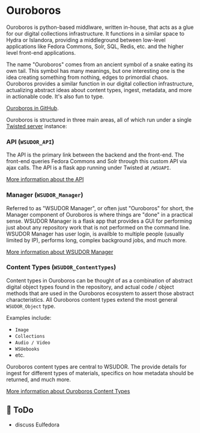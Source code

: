 # Ouroboros

Ouroboros is python-based middlware, written in-house, that acts as a glue for our digital collections infrastructure.  It functions in a similar space to Hydra or Islandora, providing a middleground between low-level applications like Fedora Commons, Solr, SQL, Redis, etc. and the higher level front-end applications.

The name "Ouroboros" comes from an ancient symbol of a snake eating its own tail.  This symbol has many meanings, but one interesting one is the idea creating something from nothing, edges to primordial chaos.  Ouroboros provides a similar function in our digital collection infrastructure, actualizing abstract ideas about content types, ingest, metadata, and more in actionable code.  It's also fun to type.

[Ouroboros in GitHub](https://github.com/WSULib/ouroboros).

Ouroboros is structured in three main areas, all of which run under a single [Twisted server](https://twistedmatrix.com/trac/) instance:

### API (`WSUDOR_API`)

The API is the primary link between the backend and the front-end.  The front-end queries Fedora Commons and Solr through this custom API via ajax calls.  The API is a flask app running under Twisted at `/WSUAPI`.

[More information about the API](api/README.md)

### Manager (`WSUDOR_Manager`)

Referred to as "WSUDOR Manager", or often just "Ouroboros" for short, the Manager component of Ouroboros is where things are "done" in a practical sense.  WSUDOR Manager is a flask app that provides a GUI for performing just about any repository work that is not performed on the command line.  WSUDOR Manager has user login, is availble to multiple people (usually limited by IP), performs long, complex background jobs, and much more.  

[More information about WSUDOR Manager](manager/README.md)

### Content Types (`WSUDOR_ContentTypes`)

Content types in Ouroboros can be thought of as a combination of abstract digital object types found in the repository, and actual code / object methods that are used in the Ouroboros ecosystem to assert those abstract characteristics.  All Ouroboros content types extend the most general `WSUDOR_Object` type.

Examples include:
* `Image`
* `Collections`
* `Audio / Video`
* `WSUebooks`
* etc.

Ouroboros content types are central to WSUDOR.  The provide details for ingest for different types of materials, specifics on how metadata should be returned, and much more.

[More information about Ouroboros Content Types](content_types/README.md)

## :tomato: ToDo
* discuss Eulfedora
